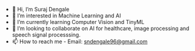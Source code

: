 - 👋 Hi, I’m Suraj Dengale
- 👀 I’m interested in Machine Learning and AI
- 🌱 I’m currently learning Computer Vision and TinyML
- 💞️ I’m looking to collaborate on AI for healthcare, image processing and speech signal processsing.
- 📫 How to reach me - Email: sndengale96@gmail.com

<!---
snd-ml/snd-ml is a ✨ special ✨ repository because its `README.md` (this file) appears on your GitHub profile.
You can click the Preview link to take a look at your changes.
--->
